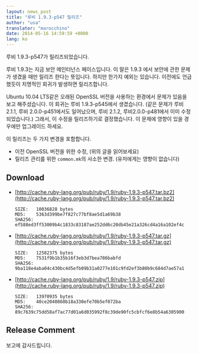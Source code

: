 ```yaml
---
layout: news_post
title: "루비 1.9.3-p547 릴리즈"
author: "usa"
translator: "marocchino"
date: 2014-05-16 14:59:59 +0000
lang: ko
---
```


루비 1.9.3-p547가 릴리즈되었습니다.

루비 1.9.3는 지금 보안 메인터넌스 페이스입니다.
이 말은 1.9.3 에서 보안에 관한 문제가 생겼을 때만 릴리즈 한다는 뜻입니다.
하지만 한가지 예외는 있습니다.
이전에도 언급했듯이 치명적인 회귀가 발생하면 릴리즈합니다.

Ubuntu 10.04 LTS같은 오래된 OpenSSL 버전을 사용하는 환경에서 문제가 있음을 보고
해주셨습니다.
이 회귀는 루비 1.9.3-p545에서 생겼습니다. (같은 문제가 루비 2.1.1, 루비
2.0.0-p451에서도 일어났으며, 루비 2.1.2, 루비2.0.0-p481에서 이미 수정되었습니다.)
그래서, 이 수정을 릴리즈하기로 결정했습니다.
이 문제에 영향이 있을 경우에만 업그레이드 하세요.

이 릴리즈는 두 가지 변경을 포함합니다.

* 이전 OpenSSL 버전을 위한 수정, (위의 글을 읽어보세요)
* 릴리즈 관리를 위한 `common.mk`의 사소한 변경. (유저에게는 영향이 없습니다)

## Download

* [http://cache.ruby-lang.org/pub/ruby/1.9/ruby-1.9.3-p547.tar.bz2](http://cache.ruby-lang.org/pub/ruby/1.9/ruby-1.9.3-p547.tar.bz2)

      SIZE:   10036828 bytes
      MD5:    5363d399be7f827c77bf8ae5d1a69b38
      SHA256: ef588ed3ff53009b4c1833c83187ae252dd6c20db45e21a326cd4a16a102ef4c

* [http://cache.ruby-lang.org/pub/ruby/1.9/ruby-1.9.3-p547.tar.gz](http://cache.ruby-lang.org/pub/ruby/1.9/ruby-1.9.3-p547.tar.gz)

      SIZE:   12582375 bytes
      MD5:    7531f9b1b35b16f3eb3d7bea786babfd
      SHA256: 9ba118e4aba04c430bc4d5efb09b31a0277e101c9fd2ef3b80b9c684d7ae57a1

* [http://cache.ruby-lang.org/pub/ruby/1.9/ruby-1.9.3-p547.zip](http://cache.ruby-lang.org/pub/ruby/1.9/ruby-1.9.3-p547.zip)

      SIZE:   13970935 bytes
      MD5:    40ce2040860b18a330efe70b5ef072ba
      SHA256: 89c7639c75dd58af7ac77d01a6d035992f8c39de90fc5cbfcf6e8b54a6305900

## Release Comment

보고에 감사드립니다.

